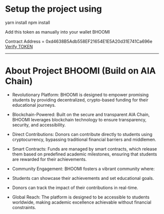 # Setup the project using 

yarn install 
npm install

Add this token as manually into your wallet BHOOMI

Contract Address = 0xd4638B5Adb558EF21654E1E5A20d31E741Ca696e
[Verify TOKEN](https://testnet.aiascan.com/token/0xd4638B5Adb558EF21654E1E5A20d31E741Ca696e)

------------

# About Project BHOOMI (Build on AIA Chain)

- Revolutionary Platform: BHOOMI is designed to empower promising students by providing decentralized, crypto-based funding for their educational journeys.

- Blockchain-Powered: Built on the secure and transparent AIA Chain, BHOOMI leverages blockchain technology to ensure transparency, security, and accessibility.

- Direct Contributions: Donors can contribute directly to students using cryptocurrency, bypassing traditional financial barriers and middlemen.

- Smart Contracts: Funds are managed by smart contracts, which release them based on predefined academic milestones, ensuring that students are rewarded for their achievements.

- Community Engagement: BHOOMI fosters a vibrant community where:

- Students can showcase their achievements and set educational goals.

- Donors can track the impact of their contributions in real-time.

- Global Reach: The platform is designed to be accessible to students worldwide, making academic excellence achievable without financial constraints.



